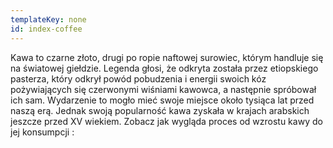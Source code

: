 ```yaml
---
templateKey: none
id: index-coffee
---
```

Kawa to czarne złoto, drugi po ropie naftowej surowiec, którym handluje się na światowej giełdzie. 
Legenda głosi, że odkryta została przez  etiopskiego pasterza, który odkrył powód pobudzenia i energii swoich kóz pożywiających się czerwonymi wiśniami kawowca, a następnie spróbował ich sam. Wydarzenie to mogło mieć swoje miejsce około tysiąca lat przed naszą erą. Jednak swoją popularność kawa zyskała  w krajach arabskich jeszcze przed XV wiekiem. 
Zobacz jak wygląda proces  od wzrostu kawy do jej konsumpcji :